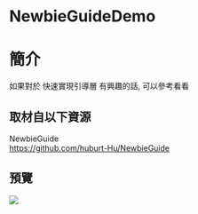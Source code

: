 # NewbieGuideDemo

簡介
==================================
如果對於 快速實現引導層 有興趣的話, 可以參考看看                                   

取材自以下資源
--------
NewbieGuide                                   
https://github.com/huburt-Hu/NewbieGuide
                              
預覽
--------
<p align="left">
  <img src="https://i.imgur.com/5vdzzsj.jpg" high="260"/>
</p>                                 

